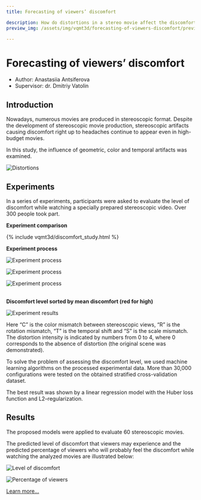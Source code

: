 ```yaml
---
title: Forecasting of viewers’ discomfort

description: How do distortions in a stereo movie affect the discomfort of viewers?
preview_img: /assets/img/vqmt3d/forecasting-of-viewers-discomfort/preview.jpg

---
```

# Forecasting of viewers’ discomfort

- Author: Anastasiia Antsiferova
- Supervisor: dr. Dmitriy Vatolin


## Introduction
Nowadays, numerous movies are produced in stereoscopic format. Despite the development of stereoscopic movie production, stereoscopic artifacts causing discomfort right up to headaches continue to appear even in high-budget movies.

In this study, the influence of geometric, color and temporal artifacts was examined.


![Distortions](/assets/img/vqmt3d/forecasting-of-viewers-discomfort/distortions.png)

## Experiments

In a series of experiments, participants were asked to evaluate the level of discomfort while watching a specially prepared stereoscopic video. Over 300 people took part.

<p><b>Experiment comparison</b></p>

{% include vqmt3d/discomfort_study.html %}

<p><b>Experiment process</b></p>

![Experiment process](/assets/img/vqmt3d/forecasting-of-viewers-discomfort/experiment_process.jpg)

![Experiment process](/assets/img/vqmt3d/forecasting-of-viewers-discomfort/experiment_process1.jpg)

![Experiment process](/assets/img/vqmt3d/forecasting-of-viewers-discomfort/glasses.jpg)


<p><br><b>Discomfort level sorted by mean discomfort (red for high)</b></p>

![Experiment results](/assets/img/vqmt3d/forecasting-of-viewers-discomfort/experiment_results.png)

Here “C” is the color mismatch between stereoscopic views, “R” is the rotation mismatch, “T” is the temporal shift and “S” is the scale mismatch. The distortion intensity is indicated by numbers from 0 to 4, where 0 corresponds to the absence of distortion (the original scene was demonstrated).

To solve the problem of assessing the discomfort level, we used machine learning algorithms on the processed experimental data. More than 30,000 configurations were tested on the obtained stratified cross-validation dataset.

The best result was shown by a linear regression model with the Huber loss function and L2–regularization.


## Results

The proposed models were applied to evaluate 60 stereoscopic movies.

The predicted level of discomfort that viewers may experience and the predicted percentage of viewers who will probably feel the discomfort while watching the analyzed movies are illustrated below:


![Level of discomfort](/assets/img/vqmt3d/forecasting-of-viewers-discomfort/level_of_discomfort.png)

![Percentage of viewers](/assets/img/vqmt3d/forecasting-of-viewers-discomfort/percentage_of_viewers.png)

[Learn more...](/datasets/mvdsvd.html)
